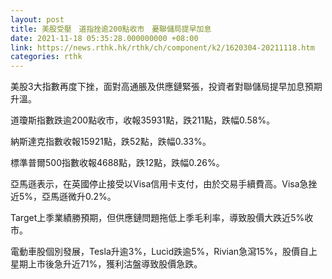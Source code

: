 ```yaml
---
layout: post
title: 美股受壓　道指挫逾200點收市　憂聯儲局提早加息
date: 2021-11-18 05:35:28.000000000 +08:00
link: https://news.rthk.hk/rthk/ch/component/k2/1620304-20211118.htm
categories: rthk
---
```


美股3大指數再度下挫，面對高通脹及供應鏈緊張，投資者對聯儲局提早加息預期升溫。

道瓊斯指數跌逾200點收市，收報35931點，跌211點，跌幅0.58%。

納斯達克指數收報15921點，跌52點，跌幅0.33%。

標準普爾500指數收報4688點，跌12點，跌幅0.26%。

亞馬遜表示，在英國停止接受以Visa信用卡支付，由於交易手續費高。Visa急挫近5%，亞馬遜微升0.2%。

Target上季業績勝預期，但供應鏈問題拖低上季毛利率，導致股價大跌近5%收市。

電動車股個別發展，Tesla升逾3%，Lucid跌逾5%，Rivian急瀉15%，股價自上星期上市後急升近71%，獲利沽盤導致股價急跌。
